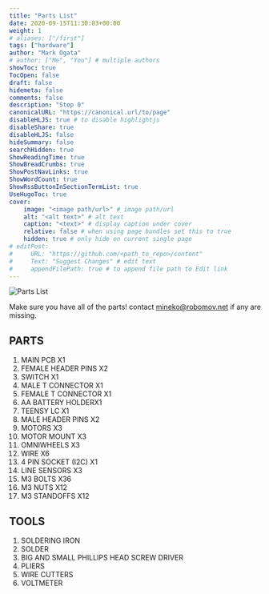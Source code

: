 ```yaml
---
title: "Parts List"
date: 2020-09-15T11:30:03+00:00
weight: 1
# aliases: ["/first"]
tags: ["hardware"]
author: "Mark Ogata"
# author: ["Me", "You"] # multiple authors
showToc: true
TocOpen: false
draft: false
hidemeta: false
comments: false
description: "Step 0"
canonicalURL: "https://canonical.url/to/page"
disableHLJS: true # to disable highlightjs
disableShare: true
disableHLJS: false
hideSummary: false
searchHidden: true
ShowReadingTime: true
ShowBreadCrumbs: true
ShowPostNavLinks: true
ShowWordCount: true
ShowRssButtonInSectionTermList: true
UseHugoToc: true
cover:
    image: "<image path/url>" # image path/url
    alt: "<alt text>" # alt text
    caption: "<text>" # display caption under cover
    relative: false # when using page bundles set this to true
    hidden: true # only hide on current single page
# editPost:
#     URL: "https://github.com/<path_to_repo>/content"
#     Text: "Suggest Changes" # edit text
#     appendFilePath: true # to append file path to Edit link
---
```




![Parts List](/img/labeledparts.jpg)

Make sure you have all of the parts!
contact mineko@robomov.net if any are missing.

## PARTS

1. MAIN PCB X1
2. FEMALE HEADER PINS X2   
3. SWITCH X1
4. MALE T CONNECTOR X1
5. FEMALE T CONNECTOR X1
6. AA BATTERY HOLDERX1
7. TEENSY LC X1
8. MALE HEADER PINS X2
9. MOTORS X3
10. MOTOR MOUNT X3
11. OMNIWHEELS X3
12. WIRE X6
13. 4 PIN SOCKET (I2C) X1
14. LINE SENSORS X3
15. M3 BOLTS X36
16. M3 NUTS X12
17. M3 STANDOFFS X12

## TOOLS

1. SOLDERING IRON
2. SOLDER
3. BIG AND SMALL PHILLIPS HEAD SCREW DRIVER
4. PLIERS
5. WIRE CUTTERS
6. VOLTMETER